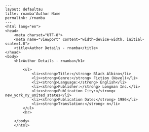 
    ---
    layout: defaultau
    title: rnamba'Author Name 
    permalink: /rnamba
    ---
    <html lang="en">
    <head>
        <meta charset="UTF-8">
        <meta name="viewport" content="width=device-width, initial-scale=1.0">
        <title>Author Details - rnamba</title>
    </head>
    <body>
        <h1>Author Details - rnamba</h1>
        
            <ul>
                <li><strong>Title:</strong> Black Albino</li>
                <li><strong>Genre:</strong> Fiction (Novel)</li>
                <li><strong>Language:</strong> English</li>
                <li><strong>Publisher:</strong> Longman Inc.</li>
                <li><strong>Publication City:</strong> new_york_ny_united_states</li>
                <li><strong>Publication Date:</strong> 1986</li>
                <li><strong>Translation:</strong> n</li>
            </ul>
            <hr>
            
        </body>
        </html>
        